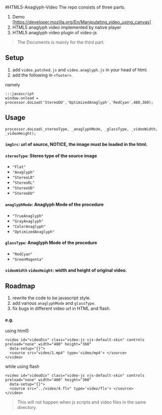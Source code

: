 #HTML5-Anaglyph-Video
The repo consists of three parts.

1. Demo [https://developer.mozilla.org/En/Manipulating_video_using_canvas]
2. HTML5 anaglyph video implemented by native player
3. HTML5 anaglyph video plugin of video-js


> The Documents is mainly for the third part.


## Setup

1. add `video.patched.js` and `video.anaglyph.js` in your head of html.
2. add the following in `<footer>`.

namely

    :::javascript
    window.onload = processor.doLoad('StereoDU','OptimizedAnaglyph','RedCyan',480,360);


## Usage

    processor.doLoad(_stereoType, _anaglyphMode, _glassType, _videoWidth, _videoHeight);

#### `imgSrc`: url of source, **NOTICE**, the image must be loaded in the html.
#### `stereoType`: Stereo type of the source image
  * `"Flat"`
  * `"Anaglyph"`
  * `"StereoLR"`
  * `"StereoRL"`
  * `"StereoUD"`
  * `"StereoDU"`

#### `anaglyphMode`: Anaglyph Mode of the procedure
  * `"TrueAnaglyph"` 
  * `"GrayAnaglyph"` 
  * `"ColorAnaglyph"` 
  * `"OptimizedAnaglyph"` 

#### `glassType`: Anaglyph Mode of the procedure
  * `"RedCyan"`
  * `"GreenMagenta"` 

#### `videoWidth` `videoHeight`: width and height of original video.

## Roadmap
1. rewrite the code to be javascript style.
2. add various `anaglyphMode` and `glassType`.
3. fix bugs in different video url in HTML and flash.

#### e.g.
using html5

    <video id="videoDiv" class="video-js vjs-default-skin" controls preload="none" width="480" height="360"
      data-setup="{}">
      <source src="video/1.mp4" type='video/mp4'> </source> 
    </video>

while using flash

    <video id="videoDiv" class="video-js vjs-default-skin" controls preload="none" width="480" height="360"
      data-setup="{}">
      <source src="../video/4.flv" type='video/flv'> </source>
    </video>

> This will not happen when js scripts and video files in the same directory.